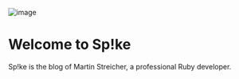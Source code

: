 ![image](https://github.com/martinstreicher/spike/assets/31319/dcf826d2-ea0d-49c9-84ac-bb1c4c6b7b13)

# Welcome to Sp!ke

Sp!ke is the blog of Martin Streicher, a professional Ruby developer. 

